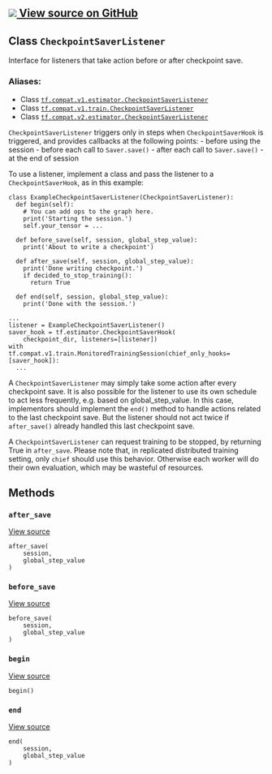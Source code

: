 [ ![](https://tensorflow.google.cn/images/GitHub-Mark-32px.png) View source on
GitHub
](https://github.com/tensorflow/tensorflow/blob/r2.0/tensorflow/python/training/basic_session_run_hooks.py#L446-L509)  
---  
  
## Class `CheckpointSaverListener`

Interface for listeners that take action before or after checkpoint save.

### Aliases:

  * Class [`tf.compat.v1.estimator.CheckpointSaverListener`](/api_docs/python/tf/estimator/CheckpointSaverListener)
  * Class [`tf.compat.v1.train.CheckpointSaverListener`](/api_docs/python/tf/estimator/CheckpointSaverListener)
  * Class [`tf.compat.v2.estimator.CheckpointSaverListener`](/api_docs/python/tf/estimator/CheckpointSaverListener)

`CheckpointSaverListener` triggers only in steps when `CheckpointSaverHook` is
triggered, and provides callbacks at the following points: \- before using the
session \- before each call to `Saver.save()` \- after each call to
`Saver.save()` \- at the end of session

To use a listener, implement a class and pass the listener to a
`CheckpointSaverHook`, as in this example:

    
    
    class ExampleCheckpointSaverListener(CheckpointSaverListener):
      def begin(self):
        # You can add ops to the graph here.
        print('Starting the session.')
        self.your_tensor = ...
    
      def before_save(self, session, global_step_value):
        print('About to write a checkpoint')
    
      def after_save(self, session, global_step_value):
        print('Done writing checkpoint.')
        if decided_to_stop_training():
          return True
    
      def end(self, session, global_step_value):
        print('Done with the session.')
    
    ...
    listener = ExampleCheckpointSaverListener()
    saver_hook = tf.estimator.CheckpointSaverHook(
        checkpoint_dir, listeners=[listener])
    with
    tf.compat.v1.train.MonitoredTrainingSession(chief_only_hooks=[saver_hook]):
      ...
    

A `CheckpointSaverListener` may simply take some action after every checkpoint
save. It is also possible for the listener to use its own schedule to act less
frequently, e.g. based on global_step_value. In this case, implementors should
implement the `end()` method to handle actions related to the last checkpoint
save. But the listener should not act twice if `after_save()` already handled
this last checkpoint save.

A `CheckpointSaverListener` can request training to be stopped, by returning
True in `after_save`. Please note that, in replicated distributed training
setting, only `chief` should use this behavior. Otherwise each worker will do
their own evaluation, which may be wasteful of resources.

## Methods

### `after_save`

[View
source](https://github.com/tensorflow/tensorflow/blob/r2.0/tensorflow/python/training/basic_session_run_hooks.py#L505-L506)

    
    
    after_save(
        session,
        global_step_value
    )
    

### `before_save`

[View
source](https://github.com/tensorflow/tensorflow/blob/r2.0/tensorflow/python/training/basic_session_run_hooks.py#L502-L503)

    
    
    before_save(
        session,
        global_step_value
    )
    

### `begin`

[View
source](https://github.com/tensorflow/tensorflow/blob/r2.0/tensorflow/python/training/basic_session_run_hooks.py#L499-L500)

    
    
    begin()
    

### `end`

[View
source](https://github.com/tensorflow/tensorflow/blob/r2.0/tensorflow/python/training/basic_session_run_hooks.py#L508-L509)

    
    
    end(
        session,
        global_step_value
    )
    

